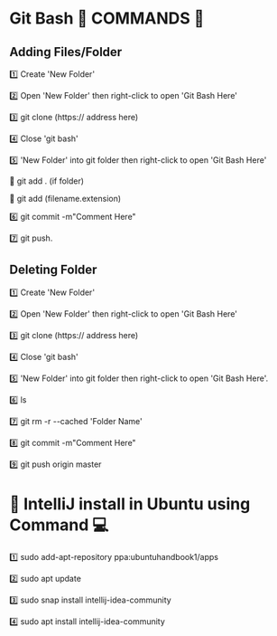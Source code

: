 # Git Bash :100: COMMANDS :book:
## Adding Files/Folder

:one: Create 'New Folder'

:two: Open 'New Folder' then right-click to open 'Git Bash Here'

:three: git clone (https:// address here)

:four: Close 'git bash'

:five: 'New Folder' into git folder then right-click to open 'Git Bash Here'

:red_circle: git add . (if folder)
   
:red_circle: git add (filename.extension)

:six: git commit -m"Comment Here"

:seven: git push.


## Deleting Folder

:one: Create 'New Folder'

:two: Open 'New Folder' then right-click to open 'Git Bash Here'

:three: git clone (https:// address here)

:four: Close 'git bash'

:five: 'New Folder' into git folder then right-click to open 'Git Bash Here'.

:six: ls

:seven: git rm -r --cached 'Folder Name'

:eight: git commit -m"Comment Here"

:nine: git push origin master

# :memo: IntelliJ install in Ubuntu using Command :computer:
:one: sudo add-apt-repository ppa:ubuntuhandbook1/apps

:two: sudo apt update

:three: sudo snap install intellij-idea-community

:four: sudo apt install intellij-idea-community
